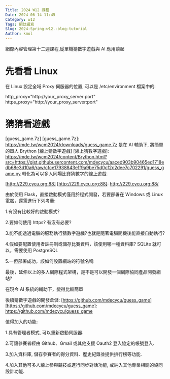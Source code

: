 ```yaml
---
Title: 2024 W12 課程
Date: 2024-06-14 11:45
Category: w12
Tags: 網誌編寫
Slug: 2024-Spring-w12.-blog-tutorial
Author: kmol
---
```


網際內容管理第十二週課程,從單機猜數字遊戲與 AI 應用談起

<!-- PELICAN_END_SUMMARY -->

# 先看看 Linux
在 Linux 設定全域 Proxy 伺服器的位置, 可以是 /etc/environment 檔案中的:

http_proxy="http://your_proxy_server:port" https_proxy="http://your_proxy_server:port"

# 猜猜看遊戲
[guess_game.7z]
[guess_game.7z]: https://mde.tw/wcm2024/downloads/guess_game.7z
是在 AI 輔助下, 將簡單的單人 Brython [線上猜數字遊戲]
[線上猜數字遊戲]: https://mde.tw/wcm2024/content/Brython.html?src=https://gist.githubusercontent.com/mdecycu/aaced903b90465ed1718edb68e3d10a6/raw/cfce17938843e1f9a9be75d0cf2c2dee7c702291/guess_game.py
 轉化為可以多人同場比賽猜數字的線上遊戲.

[http://229.cycu.org:88]
[http://229.cycu.org:88]: http://229.cycu.org:88/

由於使用 Flask，直接啟動模式僅用於程式開發，若要部署在 Windows 或 Linux 電腦，還需進行下列考量:

1.有沒有比較好的啟動模式?

2.要如何使用 https? 有沒有必要?

3.能不能透過電腦的服務執行猜數字遊戲?也就是隨著電腦開機後能直接自動執行?

4.假如要配置使用者註冊制或儲存比賽資料，該使用哪一種資料庫? SQLite 就可以，需要使用 PostgreSQL

5.一但部署成功，該如何設置網站的符號名稱

最後，延伸以上的多人網際程式架構，是不是可以開發一個網際協同產品開發網站?

在現今 AI 系統的輔助下，變得比較簡單

後續猜數字遊戲的開發倉儲: [https://github.com/mdecycu/guess_game]
[https://github.com/mdecycu/guess_game]: https://github.com/mdecycu/guess_game

值得加入的功能:

1.具有管理者模式, 可以重新啟動伺服器.

2.可讓參賽者經由 Github、Gmail 或其他支援 Oauth2 登入協定的帳號登入.

3.加入資料庫, 儲存參賽者的得分資料、歷史紀錄並提供排行榜等功能.

4.加入其他可多人線上參與競技或進行同步對話功能, 或納入其他專業相關的協同設計功能.
